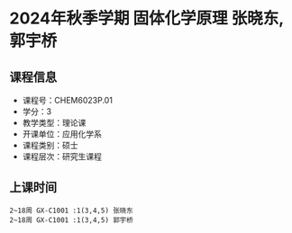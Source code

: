 # 2024年秋季学期 固体化学原理 张晓东, 郭宇桥






## 课程信息

- 课程号：CHEM6023P.01
- 学分：3
- 教学类型：理论课
- 开课单位：应用化学系
- 课程类别：硕士
- 课程层次：研究生课程

## 上课时间

```
2~18周 GX-C1001 :1(3,4,5) 张晓东
2~18周 GX-C1001 :1(3,4,5) 郭宇桥
```

